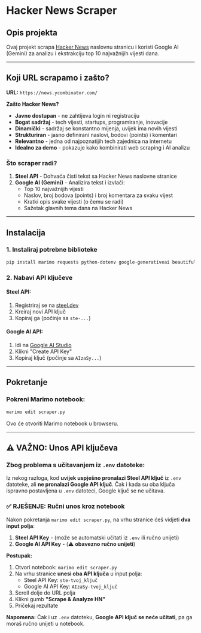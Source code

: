 # Hacker News Scraper

## Opis projekta

Ovaj projekt scrapa [Hacker News](https://news.ycombinator.com/) naslovnu stranicu i koristi Google AI (Gemini) za analizu i ekstrakciju top 10 najvažnijih vijesti dana.

---

## Koji URL scrapamo i zašto?

**URL:** `https://news.ycombinator.com/`

**Zašto Hacker News?**

- **Javno dostupan** - ne zahtijeva login ni registraciju
- **Bogat sadržaj** - tech vijesti, startups, programiranje, inovacije
- **Dinamički** - sadržaj se konstantno mijenja, uvijek ima novih vijesti
- **Strukturiran** - jasno definirani naslovi, bodovi (points) i komentari
- **Relevantno** - jedna od najpoznatijih tech zajednica na internetu
- **Idealno za demo** - pokazuje kako kombinirati web scraping i AI analizu

### Što scraper radi?

1. **Steel API** - Dohvaća čisti tekst sa Hacker News naslovne stranice
2. **Google AI (Gemini)** - Analizira tekst i izvlači:
   - Top 10 najvažnijih vijesti
   - Naslov, broj bodova (points) i broj komentara za svaku vijest
   - Kratki opis svake vijesti (o čemu se radi)
   - Sažetak glavnih tema dana na Hacker News

---

## Instalacija

### 1. Instaliraj potrebne biblioteke

```bash
pip install marimo requests python-dotenv google-generativeai beautifulsoup4
```

### 2. Nabavi API ključeve

#### Steel API:
1. Registriraj se na [steel.dev](https://steel.dev)
2. Kreiraj novi API ključ
3. Kopiraj ga (počinje sa `ste-...`)

#### Google AI API:
1. Idi na [Google AI Studio](https://aistudio.google.com/app/apikey)
2. Klikni "Create API Key"
3. Kopiraj ključ (počinje sa `AIzaSy...`)

---

## Pokretanje

### Pokreni Marimo notebook:

```bash
marimo edit scraper.py
```

Ovo će otvoriti Marimo notebook u browseru.

---

## ⚠️ VAŽNO: Unos API ključeva

### Zbog problema s učitavanjem iz `.env` datoteke:

Iz nekog razloga, kod **uvijek uspješno pronalazi Steel API ključ** iz `.env` datoteke, ali **ne pronalazi Google API ključ**. Čak i kada su oba ključa ispravno postavljena u `.env` datoteci, Google ključ se ne učitava.

### ✅ RJEŠENJE: Ručni unos kroz notebook

Nakon pokretanja `marimo edit scraper.py`, na vrhu stranice ćeš vidjeti **dva input polja**:

1. **Steel API Key** - (može se automatski učitati iz `.env` ili ručno unijeti)
2. **Google AI API Key** - (⚠️ **obavezno ručno unijeti**)

**Postupak:**
1. Otvori notebook: `marimo edit scraper.py`
2. Na vrhu stranice **unesi oba API ključa** u input polja:
   - Steel API Key: `ste-tvoj_ključ`
   - Google AI API Key: `AIzaSy-tvoj_ključ`
3. Scroll dolje do URL polja
4. Klikni gumb **"Scrape & Analyze HN"**
5. Pričekaj rezultate

**Napomena:** Čak i uz `.env` datoteku, **Google API ključ se neće učitati**, pa ga moraš ručno unijeti u notebook.